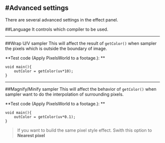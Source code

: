 #Advanced settings
---
There are several advanced settings in the effect panel.

##Language 
It controls which compiler to be used. 


---

##Wrap U/V sampler
This will affect the result of ```getColor()``` when sampler the pixels which is outside the boundary of image.

**Test code (Apply PixelsWorld to a footage.): **
```glsl:wrap_uv_sampler.shader
void main(){
	outColor = getColor(uv*10);
}
```
---

##Magnify/Minify sampler
This will affect the behavior of ```getColor()``` when sampler want to do the interpolation of surrounding pixels.

**Test code (Apply PixelsWorld to a footage.): **

```glsl:wrap_uv_sampler.shader
void main(){
	outColor = getColor(uv*0.1);
}
```

> If you want to build the same pixel style effect. Swith this option to **Nearest pixel**